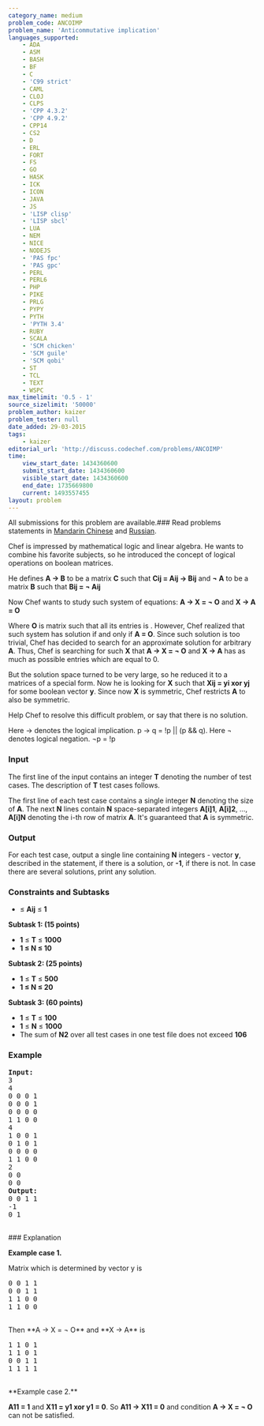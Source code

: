 ```yaml
---
category_name: medium
problem_code: ANCOIMP
problem_name: 'Anticommutative implication'
languages_supported:
    - ADA
    - ASM
    - BASH
    - BF
    - C
    - 'C99 strict'
    - CAML
    - CLOJ
    - CLPS
    - 'CPP 4.3.2'
    - 'CPP 4.9.2'
    - CPP14
    - CS2
    - D
    - ERL
    - FORT
    - FS
    - GO
    - HASK
    - ICK
    - ICON
    - JAVA
    - JS
    - 'LISP clisp'
    - 'LISP sbcl'
    - LUA
    - NEM
    - NICE
    - NODEJS
    - 'PAS fpc'
    - 'PAS gpc'
    - PERL
    - PERL6
    - PHP
    - PIKE
    - PRLG
    - PYPY
    - PYTH
    - 'PYTH 3.4'
    - RUBY
    - SCALA
    - 'SCM chicken'
    - 'SCM guile'
    - 'SCM qobi'
    - ST
    - TCL
    - TEXT
    - WSPC
max_timelimit: '0.5 - 1'
source_sizelimit: '50000'
problem_author: kaizer
problem_tester: null
date_added: 29-03-2015
tags:
    - kaizer
editorial_url: 'http://discuss.codechef.com/problems/ANCOIMP'
time:
    view_start_date: 1434360600
    submit_start_date: 1434360600
    visible_start_date: 1434360600
    end_date: 1735669800
    current: 1493557455
layout: problem
---
```

All submissions for this problem are available.###  Read problems statements in [Mandarin Chinese](http://www.codechef.com/download/translated/JUNE15/mandarin/ANCOIMP.pdf) and [Russian](http://www.codechef.com/download/translated/JUNE15/russian/ANCOIMP.pdf).

Chef is impressed by mathematical logic and linear algebra. He wants to combine his favorite subjects, so he introduced the concept of logical operations on boolean matrices.

He defines **A → B** to be a matrix **C** such that **Cij = Aij → Bij** and **¬ A** to be a matrix **B** such that **Bij = ¬ Aij**

Now Chef wants to study such system of equations: **A → X = ¬ O** and **X → A = O**

 Where **O** is matrix such that all its entries is .
However, Chef realized that such system has solution if and only if **A = O**. Since such solution is too trivial, Chef has decided to search for an approximate solution for arbitrary **A**. Thus, Chef is searching for such **X** that **A → X = ¬ O** and **X → A** has as much as possible entries which are equal to 0.

But the solution space turned to be very large, so he reduced it to a matrices of a special form. Now he is looking for **X** such that **Xij = yi xor yj** for some boolean vector **y**. Since now **X** is symmetric, Chef restricts **A** to also be symmetric.

 Help Chef to resolve this difficult problem, or say that there is no solution.

 Here → denotes the logical implication. p → q = !p || (p && q). Here ¬ denotes logical negation. ¬p = !p

### Input

The first line of the input contains an integer **T** denoting the number of test cases. The description of **T** test cases follows.

The first line of each test case contains a single integer **N** denoting the size of **A**. The next **N** lines contain **N** space-separated integers **A\[i\]1**, **A\[i\]2**, ..., **A\[i\]N** denoting the i-th row of matrix **A**.
It's guaranteed that **A** is symmetric.

### Output

 For each test case, output a single line containing **N** integers - vector **y**, described in the statement, if there is a solution, or **-1**, if there is not. In case there are several solutions, print any solution.

### Constraints and Subtasks

- ≤ **Aij** ≤ **1**

**Subtask 1: (15 points)**

- **1** ≤ **T** ≤  **1000**
- **1 ≤ N ≤ 10**

**Subtask 2: (25 points)**

- **1** ≤ **T** ≤  **500**
- **1 ≤ N ≤ 20**

**Subtask 3: (60 points)**

- **1** ≤ **T** ≤  **100**
- **1** ≤ **N** ≤ **1000**
- The sum of **N2** over all test cases in one test file does not exceed **106**

### Example

<pre><b>Input:</b>
3
4
0 0 0 1
0 0 0 1
0 0 0 0
1 1 0 0
4
1 0 0 1
0 1 0 1
0 0 0 0
1 1 0 0
2
0 0
0 0
<b>Output:</b>
0 0 1 1
-1
0 1

</pre>### Explanation
**Example case 1.**

Matrix which is determined by vector y is

<pre>
0 0 1 1
0 0 1 1
1 1 0 0
1 1 0 0

</pre> Then **A → X = ¬ O** and **X → A** is

<pre>
1 1 0 1
1 1 0 1
0 0 1 1
1 1 1 1

</pre>**Example case 2.**
**A11 = 1** and **X11 = y1 xor y1 = 0**. So **A11 → X11 = 0** and condition **A → X = ¬ O** can not be satisfied.
